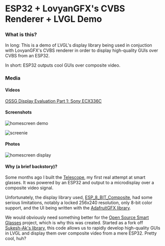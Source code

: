# ESP32 + LovyanGFX's CVBS Renderer + LVGL Demo

### What is this?

In long: This is a demo of LVGL's display library being used in conjuction with LovyanGFX's CVBS renderer in order to
display high-quality GUIs over CVBS from an ESP32. 

In short: ESP32 outputs cool GUIs over composite video.

### Media

#### Videos

[OSSG Display Evaluation Part 1: Sony ECX336C](https://www.youtube.com/watch?v=byiO34u9l4k)

#### Screenshots

![homescreen demo](https://user-images.githubusercontent.com/27019702/196005017-4ba10187-060d-471f-8913-da1ae432f178.png)

![screenie](https://user-images.githubusercontent.com/27019702/196005026-6f2a9427-99b0-42b2-8f14-438de564b76f.png)

#### Photos

![homescreen display](https://user-images.githubusercontent.com/27019702/196006506-c2e32cde-c04e-4bd9-b333-d426215004b3.png)

#### Why (a brief backstory)?

Some months ago I built the [Telescope](https://github.com/alex1115alex/wearables-telescope), my first real attempt at smart glasses. It was powered by an ESP32 and output to a microdisplay over a composite video signal. 

Unfortunately, the display library used, [ESP_8_BIT_Composite](https://github.com/Roger-random/ESP_8_BIT_composite), had some serious limitations, notably a locked 256x240 resolution, only 8-bit color support, and the UI being written with the [AdafruitGFX library](https://github.com/adafruit/Adafruit-GFX-Library).

We would obviously need something better for the [Open Source Smart Glasses](https://smartglasses.community/open-source-smart-glasses/) project, which is why this was created. Started as a fork off [Sukesh-Ak's library](https://github.com/sukesh-ak/ESP32-LVGL8x-SDSPI), this code allows us to rapidly develop high-quality GUIs in LVGL and display them over composite video from a mere ESP32. Pretty cool, huh?

